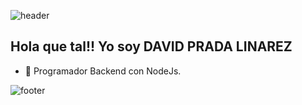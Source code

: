 ![header](https://capsule-render.vercel.app/api?type=wave&color=gradient&height=280&section=header&text=Hola%20que%20tal!!%20👋&fontSize=90)

## Hola que tal!! Yo soy DAVID PRADA LINAREZ

- 🌱 Programador Backend con NodeJs.


![footer](https://capsule-render.vercel.app/api?type=wave&color=gradient&height=150&section=footer)
